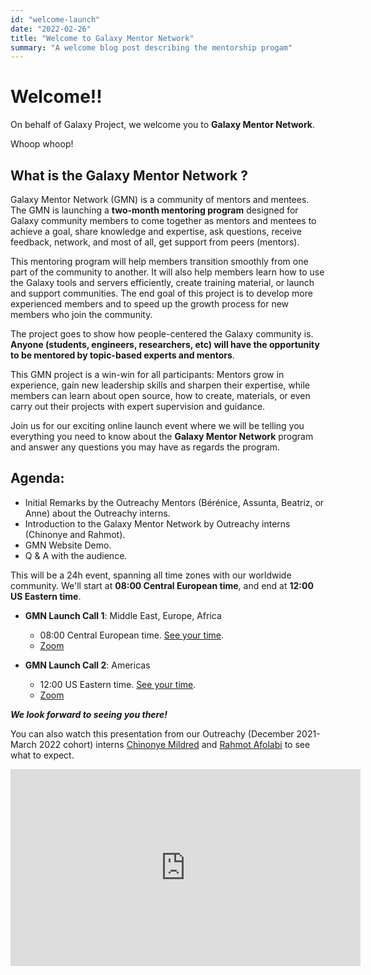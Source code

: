 ```yaml
---
id: "welcome-launch"
date: "2022-02-26"
title: "Welcome to Galaxy Mentor Network"
summary: "A welcome blog post describing the mentorship progam"
---
```


# Welcome!!

On behalf of Galaxy Project, we welcome you to **Galaxy Mentor Network**.

Whoop whoop!
## What is the Galaxy Mentor Network ?

Galaxy Mentor Network (GMN) is a community of mentors and mentees. The GMN is launching a **two-month mentoring program** designed for Galaxy community members to come together as mentors and mentees to achieve a goal, share knowledge and expertise, ask questions, receive feedback, network, and most of all, get support from peers (mentors).

<!-- The image is not rendering: ![Image showing the program timeline](./images/Program_timeline.svg)-->

This mentoring program will help members transition smoothly from one part of the community to another. It will also help members learn how to use the Galaxy tools and servers efficiently, create training material, or launch and support communities. The end goal of this project is to develop more experienced members and to speed up the growth process for new members who join the community.

The project goes to show how people-centered the Galaxy community is. **Anyone (students, engineers, researchers, etc) will have the opportunity to be mentored by topic-based experts and mentors**.

This GMN project is a win-win for all participants: Mentors grow in experience, gain new leadership skills and sharpen their expertise, while members can learn about open source, how to create, materials, or even carry out their projects with expert supervision and guidance.

Join us for our exciting online launch event where we will be telling you everything you need to know about the **Galaxy Mentor Network** program and answer any questions you may have as regards the program.

## Agenda:

- Initial Remarks by the Outreachy Mentors (Bérénice, Assunta, Beatriz, or Anne) about the Outreachy interns.
- Introduction to the Galaxy Mentor Network by Outreachy interns (Chinonye and Rahmot).
- GMN Website Demo.
- Q & A with the audience.

This will be a 24h event, spanning all time zones with our worldwide community. We'll start at **08:00 Central European time**, and end at **12:00 US Eastern time**.

- **GMN Launch Call 1**: Middle East, Europe, Africa
  - 08:00 Central European time. [See your time](https://www.timeanddate.com/worldclock/fixedtime.html?msg=EMEA+GTN+CoFest+Call&iso=20220217T10&p1=980&am=30).
  - [Zoom](https://psu.zoom.us/j/95492229656?pwd=MUhxQU9maWtDVWRzOVpJNkoySVh2dz09)

- **GMN Launch Call 2**: Americas
  - 12:00 US Eastern time. [See your time](https://www.timeanddate.com/worldclock/fixedtime.html?msg=Americas+GTN+CoFest+Call&iso=20220217T11&p1=3705&am=30).
  - [Zoom](https://psu.zoom.us/j/98259853922?pwd=eTNQR2ZUcjJSSmZDcXBXYzE1YjlPUT09)

***We look forward to seeing you there!***

You can also watch this presentation from our Outreachy (December 2021-March 2022 cohort) interns [Chinonye Mildred](https://github.com/Chinonyemildred) and [Rahmot Afolabi](https://github.com/rahmot) to see what to expect.

<iframe width="560" height="315" src="https://www.youtube.com/embed/w5PbI0lJGZc" title="YouTube video player" frameborder="0" allow="accelerometer; autoplay; clipboard-write; encrypted-media; gyroscope; picture-in-picture" allowfullscreen></iframe>


